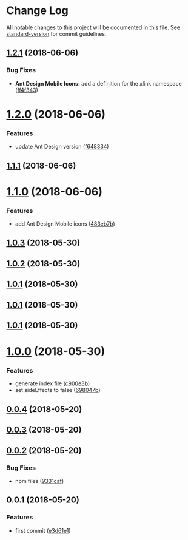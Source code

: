 # Change Log

All notable changes to this project will be documented in this file. See [standard-version](https://github.com/conventional-changelog/standard-version) for commit guidelines.

<a name="1.2.1"></a>
## [1.2.1](https://github.com/fjc0k/ant-design-icons/compare/v1.2.0...v1.2.1) (2018-06-06)


### Bug Fixes

* **Ant Design Mobile Icons:** add a definition for the xlink namespace ([ff4f343](https://github.com/fjc0k/ant-design-icons/commit/ff4f343))



<a name="1.2.0"></a>
# [1.2.0](https://github.com/fjc0k/ant-design-icons/compare/v1.1.1...v1.2.0) (2018-06-06)


### Features

* update Ant Design version ([f648334](https://github.com/fjc0k/ant-design-icons/commit/f648334))



<a name="1.1.1"></a>
## [1.1.1](https://github.com/fjc0k/ant-design-icons/compare/v1.1.0...v1.1.1) (2018-06-06)



<a name="1.1.0"></a>
# [1.1.0](https://github.com/fjc0k/ant-design-icons/compare/v1.0.3...v1.1.0) (2018-06-06)


### Features

* add Ant Design Mobile icons ([483eb7b](https://github.com/fjc0k/ant-design-icons/commit/483eb7b))



<a name="1.0.3"></a>
## [1.0.3](https://github.com/fjc0k/ant-design-icons/compare/v1.0.2...v1.0.3) (2018-05-30)



<a name="1.0.2"></a>
## [1.0.2](https://github.com/fjc0k/ant-design-icons/compare/v1.0.0...v1.0.2) (2018-05-30)



<a name="1.0.1"></a>
## [1.0.1](https://github.com/fjc0k/ant-design-icons/compare/v1.0.0...v1.0.1) (2018-05-30)



<a name="1.0.1"></a>
## [1.0.1](https://github.com/fjc0k/ant-design-icons/compare/v1.0.0...v1.0.1) (2018-05-30)



<a name="1.0.1"></a>
## [1.0.1](https://github.com/fjc0k/ant-design-icons/compare/v1.0.0...v1.0.1) (2018-05-30)



<a name="1.0.0"></a>
# [1.0.0](https://github.com/fjc0k/ant-design-icons/compare/v0.0.4...v1.0.0) (2018-05-30)


### Features

* generate index file ([c900e3b](https://github.com/fjc0k/ant-design-icons/commit/c900e3b))
* set sideEffects to false ([698047b](https://github.com/fjc0k/ant-design-icons/commit/698047b))



<a name="0.0.4"></a>
## [0.0.4](https://github.com/fjc0k/ant-design-icons/compare/v0.0.3...v0.0.4) (2018-05-20)



<a name="0.0.3"></a>
## [0.0.3](https://github.com/fjc0k/ant-design-icons/compare/v0.0.2...v0.0.3) (2018-05-20)



<a name="0.0.2"></a>
## [0.0.2](https://github.com/fjc0k/ant-design-icons/compare/v0.0.1...v0.0.2) (2018-05-20)


### Bug Fixes

* npm files ([9331caf](https://github.com/fjc0k/ant-design-icons/commit/9331caf))



<a name="0.0.1"></a>
## 0.0.1 (2018-05-20)


### Features

* first commit ([e3d61e1](https://github.com/fjc0k/ant-design-icons/commit/e3d61e1))
